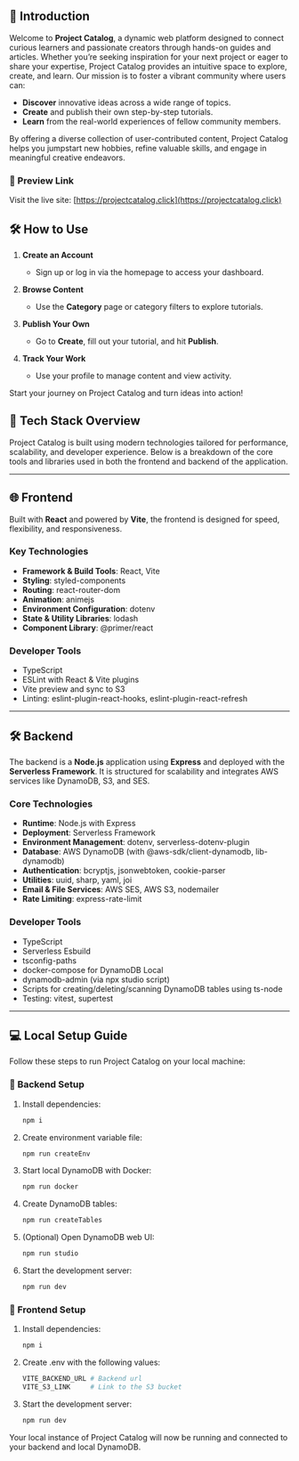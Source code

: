 ## 🌟 Introduction

Welcome to **Project Catalog**, a dynamic web platform designed to connect curious learners and passionate creators through hands-on guides and articles. Whether you’re seeking inspiration for your next project or eager to share your expertise, Project Catalog provides an intuitive space to explore, create, and learn. Our mission is to foster a vibrant community where users can:

- **Discover** innovative ideas across a wide range of topics.
- **Create** and publish their own step-by-step tutorials.
- **Learn** from the real-world experiences of fellow community members.

By offering a diverse collection of user-contributed content, Project Catalog helps you jumpstart new hobbies, refine valuable skills, and engage in meaningful creative endeavors.

### 🔗 Preview Link

Visit the live site: [https://projectcatalog.click](https://projectcatalog.click)

## 🛠️ How to Use

1. **Create an Account**
   - Sign up or log in via the homepage to access your dashboard.

2. **Browse Content**
   - Use the **Category** page or category filters to explore tutorials.

3. **Publish Your Own**
   - Go to **Create**, fill out your tutorial, and hit **Publish**.

4. **Track Your Work**
   - Use your profile to manage content and view activity.

Start your journey on Project Catalog and turn ideas into action!


## 🧰 Tech Stack Overview

Project Catalog is built using modern technologies tailored for performance, scalability, and developer experience. Below is a breakdown of the core tools and libraries used in both the frontend and backend of the application.

---

## 🌐 Frontend

Built with **React** and powered by **Vite**, the frontend is designed for speed, flexibility, and responsiveness.

### Key Technologies

- **Framework & Build Tools**: React, Vite
- **Styling**: styled-components
- **Routing**: react-router-dom
- **Animation**: animejs
- **Environment Configuration**: dotenv
- **State & Utility Libraries**: lodash
- **Component Library**: @primer/react

### Developer Tools

- TypeScript
- ESLint with React & Vite plugins
- Vite preview and sync to S3
- Linting: eslint-plugin-react-hooks, eslint-plugin-react-refresh

---

## 🛠️ Backend

The backend is a **Node.js** application using **Express** and deployed with the **Serverless Framework**. It is structured for scalability and integrates AWS services like DynamoDB, S3, and SES.

### Core Technologies

- **Runtime**: Node.js with Express
- **Deployment**: Serverless Framework
- **Environment Management**: dotenv, serverless-dotenv-plugin
- **Database**: AWS DynamoDB (with @aws-sdk/client-dynamodb, lib-dynamodb)
- **Authentication**: bcryptjs, jsonwebtoken, cookie-parser
- **Utilities**: uuid, sharp, yaml, joi
- **Email & File Services**: AWS SES, AWS S3, nodemailer
- **Rate Limiting**: express-rate-limit

### Developer Tools

- TypeScript
- Serverless Esbuild
- tsconfig-paths
- docker-compose for DynamoDB Local
- dynamodb-admin (via npx studio script)
- Scripts for creating/deleting/scanning DynamoDB tables using ts-node
- Testing: vitest, supertest

---

## 💻 Local Setup Guide

Follow these steps to run Project Catalog on your local machine:

### 🔧 Backend Setup

1. Install dependencies:
   ```bash
   npm i
   ```
2. Create environment variable file:
   ```bash
   npm run createEnv
   ```
3. Start local DynamoDB with Docker:
   ```bash
   npm run docker
   ```
4. Create DynamoDB tables:
   ```bash
   npm run createTables
   ```
5. (Optional) Open DynamoDB web UI:
   ```bash
   npm run studio
   ```
6. Start the development server:
   ```bash
   npm run dev
   ```

### 🧪 Frontend Setup

1. Install dependencies:
   ```bash
   npm i
   ```
3. Create .env with the following values:
   ```bash
   VITE_BACKEND_URL # Backend url
   VITE_S3_LINK     # Link to the S3 bucket
   ```
2. Start the development server:
   ```bash
   npm run dev
   ```

Your local instance of Project Catalog will now be running and connected to your backend and local DynamoDB.


